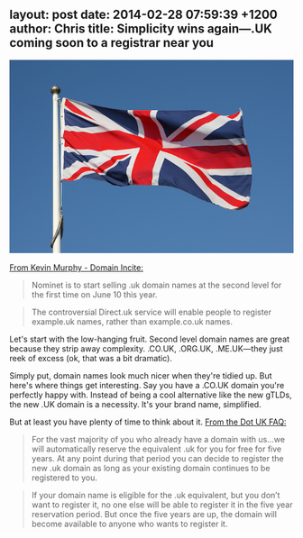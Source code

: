 layout: post
date: 2014-02-28 07:59:39 +1200
author: Chris
title: Simplicity wins again—.UK coming soon to a registrar near you
----

<!-- excerpt -->

![UK Flag](/media/2014-02-28-uk-flag.jpg)

[From Kevin Murphy - Domain Incite:](http://domainincite.com/15707-nominet-names-the-date-for-shorter-uk-addresses)

>Nominet is to start selling .uk domain names at the second level for the first time on June 10 this year.

>The controversial Direct.uk service will enable people to register example.uk names, rather than example.co.uk names.

<!-- /excerpt -->

Let's start with the low-hanging fruit. Second level domain names are great because they strip away complexity. .CO.UK, .ORG.UK, .ME.UK—they just reek of excess (ok, that was a bit dramatic). 

Simply put, domain names look much nicer when they're tidied up. But here's where things get interesting. Say you have a .CO.UK domain you're perfectly happy with.  Instead of being a cool alternative like the new gTLDs, the new .UK domain is a necessity. It's your brand name, simplified.

But at least you have plenty of time to think about it. [From the Dot UK FAQ:](http://www.dotuklaunch.co.uk/faq/how-will-it-work)

>For the vast majority of you who already have a domain with us...we will automatically reserve the equivalent .uk for you for free for five years. At any point during that period you can decide to register the new .uk domain as long as your existing domain continues to be registered to you.

<!-- space -->

> If your domain name is eligible for the .uk equivalent, but you don’t want to register it, no one else will be able to register it in the five year reservation period. But once the five years are up, the domain will become available to anyone who wants to register it.

